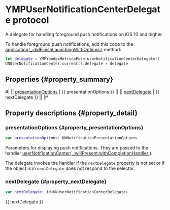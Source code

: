 # YMPUserNotificationCenterDelegate protocol

A delegate for handling foreground push notifications on iOS 10 and higher.

To handle foreground push notifications, add this code to the [application(_:didFinishLaunchingWithOptions:)](https://developer.apple.com/documentation/uikit/uiapplicationdelegate/1622921-application?language=swift) method:

```swift translate=no
let delegate = YMPYandexMetricaPush.userNotificationCenterDelegate()
UNUserNotificationCenter.current().delegate = delegate
```

## Properties {#property_summary}

#|
|| [presentationOptions](#property_presentationOptions) | {{ presentationOptions }} ||
|| [nextDelegate](#property_nextDelegate) | {{ nextDelegate }} ||
|#

## Property descriptions {#property_detail}

### presentationOptions {#property_presentationOptions}

```swift translate=no
var presentationOptions: UNNotificationPresentationOptions
```

Parameters for displaying push notifications. They are passed to the handler [userNotificationCenter(_:willPresent:withCompletionHandler:)](https://developer.apple.com/documentation/usernotifications/unusernotificationcenterdelegate/1649518-usernotificationcenter?language=swift).

The delegate invokes the handler if the `nextDelegate` property is not set or if the object is in `nextDelegate` does not respond to the selector.

### nextDelegate {#property_nextDelegate}

```swift translate=no
var nextDelegate: id<UNUserNotificationCenterDelegate>
```

{{ nextDelegate }}
